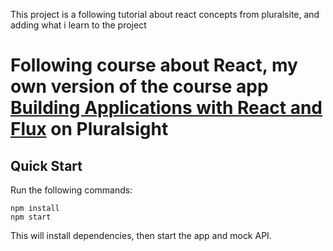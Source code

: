 This project is a following tutorial about react concepts from pluralsite, and adding what i learn to the project
# Following course about React, my own version of the course app [Building Applications with React and Flux](https://app.pluralsight.com/library/courses/react-flux-building-applications/table-of-contents) on Pluralsight


## Quick Start

Run the following commands:

```
npm install
npm start
```

This will install dependencies, then start the app and mock API.
